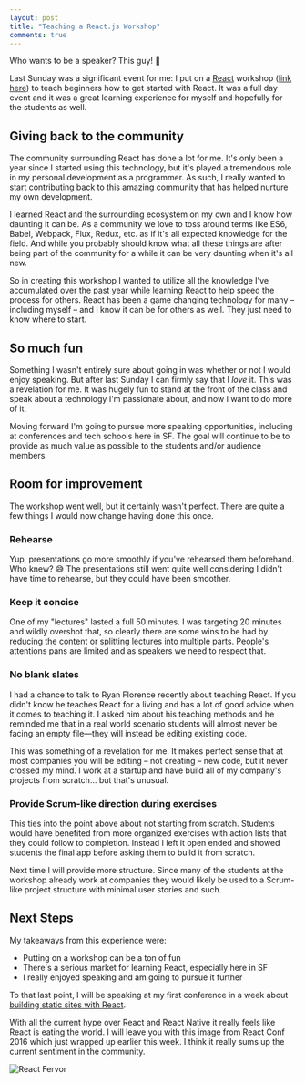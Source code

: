 ```yaml
---
layout: post
title: "Teaching a React.js Workshop"
comments: true
---
```


Who wants to be a speaker? This guy! :raised_hands:

Last Sunday was a significant event for me: I put on a [React][] workshop ([link here][workshop]) to teach beginners how to get started with React. It was a full day event and it was a great learning experience for myself and hopefully for the students as well.

## Giving back to the community

The community surrounding React has done a lot for me. It's only been a year since I started using this technology, but it's played a tremendous role in my personal development as a programmer. As such, I really wanted to start contributing back to this amazing community that has helped nurture my own development.

I learned React and the surrounding ecosystem on my own and I know how daunting it can be. As a community we love to toss around terms like ES6, Babel, Webpack, Flux, Redux, etc. as if it's all expected knowledge for the field. And while you probably should know what all these things are after being part of the community for a while it can be very daunting when it's all new.

So in creating this workshop I wanted to utilize all the knowledge I've accumulated over the past year while learning React to help speed the process for others. React has been a game changing technology for many – including myself – and I know it can be for others as well. They just need to know where to start.

## So much fun

Something I wasn't entirely sure about going in was whether or not I would enjoy speaking. But after last Sunday I can firmly say that I _love_ it. This was a revelation for me. It was hugely fun to stand at the front of the class and speak about a technology I'm passionate about, and now I want to do more of it.

Moving forward I'm going to pursue more speaking opportunities, including at conferences and tech schools here in SF. The goal will continue to be to provide as much value as possible to the students and/or audience members.

## Room for improvement

The workshop went well, but it certainly wasn't perfect. There are quite a few things I would now change having done this once.

### Rehearse

Yup, presentations go more smoothly if you've rehearsed them beforehand. Who knew? :sweat_smile: The presentations still went quite well considering I didn't have time to rehearse, but they could have been smoother.

### Keep it concise

One of my "lectures" lasted a full 50 minutes. I was targeting 20 minutes and wildly overshot that, so clearly there are some wins to be had by reducing the content or splitting lectures into multiple parts. People's attentions pans are limited and as speakers we need to respect that.

### No blank slates

I had a chance to talk to Ryan Florence recently about teaching React. If you didn't know he teaches React for a living and has a lot of good advice when it comes to teaching it. I asked him about his teaching methods and he reminded me that in a real world scenario students will almost never be facing an empty file—they will instead be editing existing code.

This was something of a revelation for me. It makes perfect sense that at most companies you will be editing – not creating – new code, but it never crossed my mind. I work at a startup and have build all of my company's projects from scratch... but that's unusual.

### Provide Scrum-like direction during exercises

This ties into the point above about not starting from scratch. Students would have benefited from more organized exercises with action lists that they could follow to completion. Instead I left it open ended and showed students the final app before asking them to build it from scratch.

Next time I will provide more structure. Since many of the students at the workshop already work at companies they would likely be used to a Scrum-like project structure with minimal user stories and such.

## Next Steps

My takeaways from this experience were:

* Putting on a workshop can be a ton of fun
* There's a serious market for learning React, especially here in SF
* I really enjoyed speaking and am going to pursue it further

To that last point, I will be speaking at my first conference in a week about [building static sites with React][talk].

With all the current hype over React and React Native it really feels like React is eating the world. I will leave you with this image from React Conf 2016 which just wrapped up earlier this week. I think it really sums up the current sentiment in the community.

![React Fervor](http://dropsinn.s3.amazonaws.com/react-fervor.jpg "React Fervor")

[talk]: http://fitc.ca/presentation/building-static-sites-with-react/
[React]: https://facebook.github.io/react/
[workshop]: http://www.meetup.com/Real-World-React/events/228169300/
